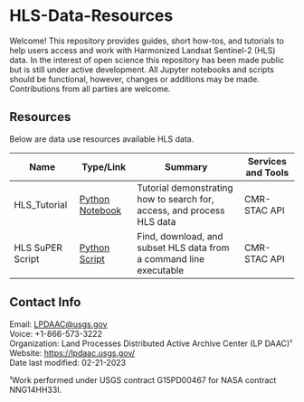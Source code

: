 # HLS-Data-Resources  

Welcome! This repository provides guides, short how-tos, and tutorials to help users access and work with Harmonized Landsat Sentinel-2 (HLS) data. In the interest of open science this repository has been made public but is still under active development. All Jupyter notebooks and scripts should be functional, however, changes or additions may be made. Contributions from all parties are welcome.  

## Resources  

Below are data use resources available HLS data.  

|Name|Type/Link|Summary|Services and Tools|
|----|---------|-------|------------------|
| HLS_Tutorial | [Python Notebook](python/tutorials/HLS_Tutorial.ipynb) | Tutorial demonstrating how to search for, access, and process HLS data | CMR-STAC API |
| HLS SuPER Script | [Python Script](python/scripts/HLS_SuPER/) | Find, download, and subset HLS data from a command line executable | CMR-STAC API |

## Contact Info  

Email: LPDAAC@usgs.gov  
Voice: +1-866-573-3222  
Organization: Land Processes Distributed Active Archive Center (LP DAAC)¹  
Website: <https://lpdaac.usgs.gov/>  
Date last modified: 02-21-2023  

¹Work performed under USGS contract G15PD00467 for NASA contract NNG14HH33I.  
